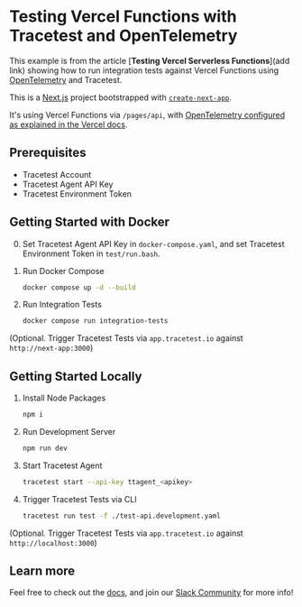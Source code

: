 # Testing Vercel Functions with Tracetest and OpenTelemetry

This example is from the article [**Testing Vercel Serverless Functions**](add link) showing how to run integration tests against Vercel Functions using [OpenTelemetry](https://opentelemetry.io/) and Tracetest.

This is a [Next.js](https://nextjs.org/) project bootstrapped with [`create-next-app`](https://github.com/vercel/next.js/tree/canary/packages/create-next-app).

It's using Vercel Functions via `/pages/api`, with [OpenTelemetry configured as explained in the Vercel docs](https://nextjs.org/docs/pages/building-your-application/optimizing/open-telemetry#manual-opentelemetry-configuration).

## Prerequisites

- Tracetest Account
- Tracetest Agent API Key
- Tracetest Environment Token

## Getting Started with Docker

0. Set Tracetest Agent API Key in `docker-compose.yaml`, and set Tracetest Environment Token in `test/run.bash`.

1. Run Docker Compose

    ```bash
    docker compose up -d --build
    ```

2. Run Integration Tests

    ```bash
    docker compose run integration-tests
    ```

(Optional. Trigger Tracetest Tests via `app.tracetest.io` against `http://next-app:3000`)

## Getting Started Locally

1. Install Node Packages

    ```bash
    npm i
    ```

2. Run Development Server

    ```bash
    npm run dev
    ```

3. Start Tracetest Agent

    ```bash
    tracetest start --api-key ttagent_<apikey>
    ```

4. Trigger Tracetest Tests via CLI

    ```bash
    tracetest run test -f ./test-api.development.yaml
    ```

(Optional. Trigger Tracetest Tests via `app.tracetest.io` against `http://localhost:3000`)

## Learn more

Feel free to check out the [docs](https://docs.tracetest.io/), and join our [Slack Community](https://dub.sh/tracetest-community) for more info!
